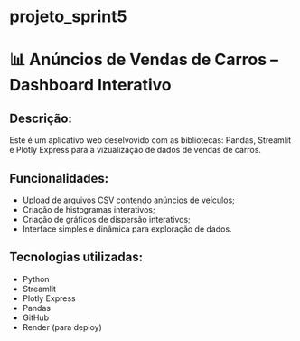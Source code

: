 # projeto_sprint5


 # 📊 Anúncios de Vendas de Carros – Dashboard Interativo

## Descrição:
 Este é um aplicativo web deselvovido com as bibliotecas: Pandas, Streamlit e Plotly Express para a vizualização de dados de vendas de carros.



## Funcionalidades:
- Upload de arquivos CSV contendo anúncios de veículos;
- Criação de histogramas interativos;
- Criação de gráficos de dispersão interativos;
- Interface simples e dinâmica para exploração de dados.

## Tecnologias utilizadas:
- Python
- Streamlit
- Plotly Express
- Pandas
- GitHub
- Render (para deploy)

